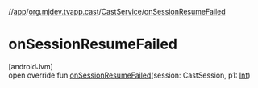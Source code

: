 //[app](../../../index.md)/[org.mjdev.tvapp.cast](../index.md)/[CastService](index.md)/[onSessionResumeFailed](on-session-resume-failed.md)

# onSessionResumeFailed

[androidJvm]\
open override fun [onSessionResumeFailed](on-session-resume-failed.md)(session: CastSession, p1: [Int](https://kotlinlang.org/api/latest/jvm/stdlib/kotlin/-int/index.html))
